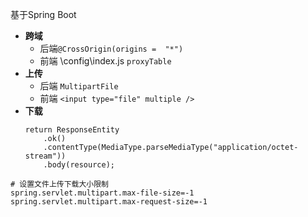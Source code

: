 
基于Spring Boot
 - **跨域**
   - 后端`@CrossOrigin(origins =  "*")`
   - 前端 \config\index.js `proxyTable`
 - **上传**
   - 后端 `MultipartFile`
   - 前端 `<input type="file" multiple />`
 - **下载**
      ```
      return ResponseEntity
          .ok()
          .contentType(MediaType.parseMediaType("application/octet-stream"))
          .body(resource);
      ```
```
# 设置文件上传下载大小限制
spring.servlet.multipart.max-file-size=-1
spring.servlet.multipart.max-request-size=-1
```
